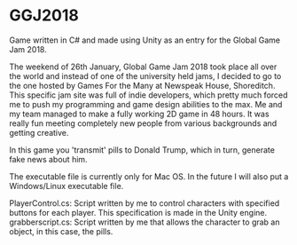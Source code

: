 # GGJ2018
Game written in C# and made using Unity as an entry for the Global Game Jam 2018.

The weekend of 26th January, Global Game Jam 2018 took place all over the world and instead of one of the university held jams, I decided to go to the one hosted by Games For the Many at Newspeak House, Shoreditch. <br/>
This specific jam site was full of indie developers, which pretty much forced me to push my programming and game design abilities to the max. Me and my team managed to make a fully working 2D game in 48 hours. It was really fun meeting completely new people from various backgrounds and getting creative.

In this game you 'transmit' pills to Donald Trump, which in turn, generate fake news about him.

The executable file is currently only for Mac OS. In the future I will also put a Windows/Linux executable file.

PlayerControl.cs: Script written by me to control characters with specified buttons for each player. This specification is made in the Unity engine.<br/>
grabberscript.cs: Script written by me that allows the character to grab an object, in this case, the pills.
